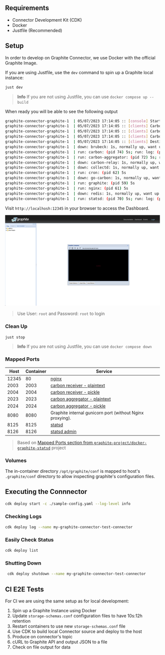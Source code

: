 ## Requirements

- Connector Development Kit (CDK)
- Docker
- Justfile (Recommended)

## Setup

In order to develop on Graphite Connector, we use Docker with the official
Graphite Image.

If you are using Justfile, use the `dev` command to spin up a Graphite local
instance:

```bash
just dev
```

> **Info** If you are not using Justfile, you can use `docker compose up --build`

When ready you will be able to see the following output

```bash
graphite-connector-graphite-1  | 05/07/2023 17:14:05 :: [console] Starting factory CarbonClientFactory(127.0.0.1:2004:None)
graphite-connector-graphite-1  | 05/07/2023 17:14:05 :: [clients] CarbonClientFactory(127.0.0.1:2004:None)::startedConnecting (127.0.0.1:2004)
graphite-connector-graphite-1  | 05/07/2023 17:14:05 :: [clients] CarbonClientProtocol(127.0.0.1:2004:None)::connectionMade
graphite-connector-graphite-1  | 05/07/2023 17:14:05 :: [clients] CarbonClientFactory(127.0.0.1:2004:None)::connectionMade (CarbonClientProtocol(127.0.0.1:2004:None))
graphite-connector-graphite-1  | 05/07/2023 17:14:05 :: [clients] Destination is up: 127.0.0.1:2004:None
graphite-connector-graphite-1  | down: brubeck: 1s, normally up, want up
graphite-connector-graphite-1  | run: carbon: (pid 74) 5s; run: log: (pid 73) 5s
graphite-connector-graphite-1  | run: carbon-aggregator: (pid 72) 5s; run: log: (pid 71) 5s
graphite-connector-graphite-1  | down: carbon-relay: 1s, normally up, want up; run: log: (pid 64) 5s
graphite-connector-graphite-1  | down: collectd: 1s, normally up, want up
graphite-connector-graphite-1  | run: cron: (pid 62) 5s
graphite-connector-graphite-1  | down: go-carbon: 1s, normally up, want up
graphite-connector-graphite-1  | run: graphite: (pid 59) 5s
graphite-connector-graphite-1  | run: nginx: (pid 61) 5s
graphite-connector-graphite-1  | down: redis: 1s, normally up, want up
graphite-connector-graphite-1  | run: statsd: (pid 70) 5s; run: log: (pid 69) 5s
```

Visit `http://localhosh:12345` in your browser to access the Dashboard.

<div align="left">
  <img width="1080" src="./docs/images/graphite_dashboard.png" />
</div>

> Use User: `root` and Password: `root` to login

### Clean Up

```bash
just stop
```

> **Info** If you are not using Justfile, you can use `docker compose down`

### Mapped Ports

Host  | Container | Service
----- | --------- | -------------------------------------------------------------------------------------------------------------------
12345 |        80 | [nginx](https://www.nginx.com/resources/admin-guide/)
2003  |      2003 | [carbon receiver - plaintext](http://graphite.readthedocs.io/en/latest/feeding-carbon.html#the-plaintext-protocol)
2004  |      2004 | [carbon receiver - pickle](http://graphite.readthedocs.io/en/latest/feeding-carbon.html#the-pickle-protocol)
2023  |      2023 | [carbon aggregator - plaintext](http://graphite.readthedocs.io/en/latest/carbon-daemons.html#carbon-aggregator-py)
2024  |      2024 | [carbon aggregator - pickle](http://graphite.readthedocs.io/en/latest/carbon-daemons.html#carbon-aggregator-py)
8080  |      8080 | Graphite internal gunicorn port (without Nginx proxying).
8125  |      8125 | [statsd](https://github.com/etsy/statsd/blob/master/docs/server.md)
8126  |      8126 | [statsd admin](https://github.com/etsy/statsd/blob/master/docs/admin_interface.md)

> Based on [Mapped Ports section from `graphite-project/docker-graphite-statsd`][1] project

### Volumes

The in-container directory `/opt/graphite/conf` is mapped to host's
`.graphite/conf` directory to allow inspecting graphite's configuration files.

## Executing the Connnector

```bash
cdk deploy start -c ./sample-config.yaml --log-level info
```

### Checking Logs

```bash
cdk deploy log --name my-graphite-connector-test-connector
```

### Easily Check Status

```bash
cdk deploy list
```

### Shutting Down

```bash
 cdk deploy shutdown --name my-graphite-connector-test-connector
```

## CI E2E Tests

For CI we are using the same setup as for local development:

1. Spin up a Graphite Instance using Docker
2. Update `storage-schemas.conf` configuration files to have 10s:12h retention
3. Restart containers to use new `storage-schemas.conf` file
4. Use CDK to build local Connector source and deploy to the host
5. Produce on connector's topic
6. cURL to Graphite API and output JSON to a file
7. Check on file output for data

[1]: https://github.com/graphite-project/docker-graphite-statsd/tree/276a5231d1fa5ab037adfb48abf9f971100e15bf#mapped-ports
